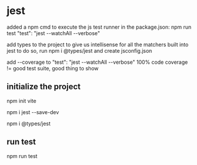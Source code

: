 ﻿# jest

added a npm cmd to execute the js test runner in the package.json: npm run test 
"test": "jest --watchAll --verbose"

 add types to the project to give us intellisense for all the matchers built into jest
to do so, run npm i @types/jest and create jsconfig.json

add --coverage to     "test": "jest --watchAll --verbose"
100% code coverage != good test suite, good thing to show


## initialize the project
npm init vite

npm i jest --save-dev

npm i @types/jest

## run test
npm run test 